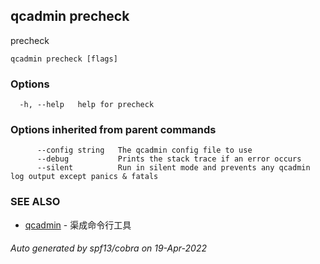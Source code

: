 ## qcadmin precheck

precheck

```
qcadmin precheck [flags]
```

### Options

```
  -h, --help   help for precheck
```

### Options inherited from parent commands

```
      --config string   The qcadmin config file to use
      --debug           Prints the stack trace if an error occurs
      --silent          Run in silent mode and prevents any qcadmin log output except panics & fatals
```

### SEE ALSO

* [qcadmin](qcadmin.md)	 - 渠成命令行工具

###### Auto generated by spf13/cobra on 19-Apr-2022
